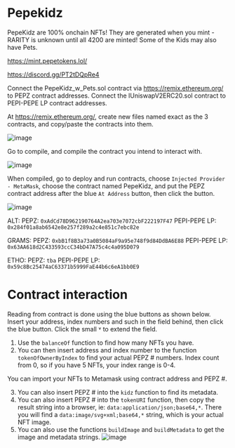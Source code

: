 # Pepekidz
PepeKidz are 100% onchain NFTs! They are generated when you mint - RARITY is unknown until all 4200 are minted! Some of the Kids may also have Pets.

https://mint.pepetokens.lol/ 

https://discord.gg/PT2tDQpRe4


Connect the PepeKidz_w_Pets.sol contract via https://remix.ethereum.org/ to PEPZ contract addresses.
Connect the IUniswapV2ERC20.sol contract to PEPI-PEPE LP contract addresses.

At https://remix.ethereum.org/, create new files named exact as the 3 contracts, and copy/paste the contracts into them. 

![image](https://github.com/Pepetokensfamily/Pepekidz/assets/38845458/65a98dad-9919-480a-9b41-8318c82f8d01)

Go to compile, and compile the contract you intend to interact with. 

![image](https://github.com/Pepetokensfamily/Pepekidz/assets/38845458/98de56dd-8208-4865-b511-87c930973d4d)


When compiled, go to deploy and run contracts, choose `Injected Provider - MetaMask`, choose the contract named PepeKidz, and put the PEPZ contract address after the blue `At Address` button, then click the button. 

![image](https://github.com/Pepetokensfamily/Pepekidz/assets/38845458/75e536f5-6f2a-4a26-ad39-8aeead561f0e)



ALT:	  PEPZ: `0xAdCd78D962190764A2ea703e7072cbF222197F47` 	 PEPI-PEPE LP: `0x284f01a8ab6542e8e257f289a2c4e851c7ebc82e`

GRAMS:  PEPZ: `0xbB1f8B3a73a0B5084aF9a95e748f9d84DdBA6E88`  PEPI-PEPE LP: `0x63AA618d2C433593ccC34bD47A75c4c4a095D079`

ETHO:   PEPZ: `tba`  PEPI-PEPE LP: `0x59c8Bc25474aC63371b5999FaE44b6c6eA1bb0E9`

# Contract interaction

Reading from contract is done using the blue buttons as shown below. Insert your address, index numbers and such in the field behind, then click the blue button. Click the small ˅ to extend the field. 

1. Use the `balanceOf` function to find how many NFTs you have. 
2. You can then insert address and index number to the function `tokenOfOwnerByIndex` to find your actual PEPZ # numbers. Index count from 0, so if you have 5 NFTs, your index range is 0-4.

You can import your NFTs to Metamask using contract address and PEPZ #.

3. You can also insert PEPZ # into the `kidz` function to find its metadata. 
4. You can also insert PEPZ # into the `tokenURI` function, then copy the result string into a browser, ie: `data:application/json;base64,*`. There you will find a `data:image/svg+xml;base64,*` string, which is your actual NFT image. 
5. You can also use the functions `buildImage` and `buildMetadata` to get the image and metadata strings.
![image](https://github.com/Pepetokensfamily/Pepekidz/assets/38845458/f3612dfe-8402-446d-a105-e2583570d40d)
